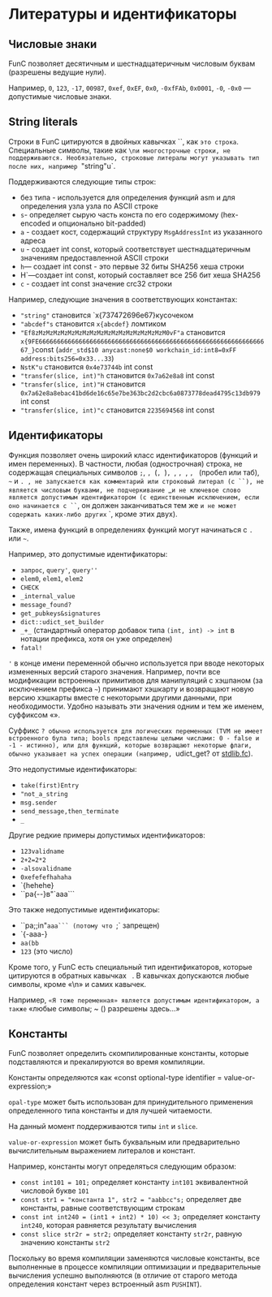 # Литературы и идентификаторы

## Числовые знаки

FunC позволяет десятичным и шестнадцатеричным числовым буквам (разрешены ведущие нули).

Например, `0`, `123`, `-17`, `00987`, `0xef`, `0xEF`, `0x0`, `-0xfFAb`, `0x0001`, `-0`, `-0x0` — допустимые числовые знаки.

## String literals

Строки в FunC цитируются в двойных кавычках \`\`, как `это строка`. Специальные символы, такие как `\nи многострочные строки, не поддерживаются.
Необязательно, строковые литералы могут указывать тип после них, например `"string"u\`.

Поддерживаются следующие типы строк:

- без типа - используется для определения функций asm и для определения узла узла по ASCII строке
- `s`- определяет сырую часть конста по его содержимому (hex-encoded и опционально bit-padded)
- `a` - создает кост, содержащий структуру `MsgAddressInt` из указанного адреса
- `u` - создает int const, который соответствует шестнадцатеричным значениям предоставленной ASCII строки
- `h`— создает int const - это первые 32 биты SHA256 хеша строки
- H\`—создает int const, который составляет все 256 бит хеша SHA256
- `c` - создает int const значение crc32 строки

Например, следующие значения в соответствующих константах:

- `"string"` становится \`x{737472696e67}кусочеком
- `"abcdef"s` становится `x{abcdef}` ломтиком
- `"Ef8zMzMzMzMzMzMzMzMzMzMzMzMzMzMzMzMzMzM0vF"a` становится `x{9FE6666666666666666666666666666666666666666666666666666666666666667_}`const (`addr_std$10 anycast:none$0 workchain_id:int8=0xFF address:bits256=0x33...33`)
- `NstK"u` становится `0x4e73744b` int const
- `"transfer(slice, int)"h` становится `0x7a62e8a8` int const
- `"transfer(slice, int)"H` становится `0x7a62e8a8ebac41bd6de16c65e7be363bc2d2cbc6a0873778dead4795c13db979` int const
- `"transfer(slice, int)"c` становится `2235694568` int const

## Идентификаторы

Функция позволяет очень широкий класс идентификаторов (функций и имен переменных). В частности, любая (однострочная) строка, не содержащая специальных символов `;`, `, `(`, `)`, `, `, `, `, ` (пробел или таб), `~` и `. , не запускается как комментарий или строковый литерал (с ``), не является числовым буквами, не подчеркивание `_` и не ключевое слово является допустимым идентификатором (с единственным исключением, если оно начинается с `` `, он должен заканчиваться тем же `и не может содержать каких-либо других` \`, кроме этих двух).

Также, имена функций в определениях функций могут начинаться с `.` или `~`.

Например, это допустимые идентификаторы:

- `запрос`, `query'`, `query''`
- `elem0`, `elem1`, `elem2`
- `CHECK`
- `_internal_value`
- `message_found?`
- `get_pubkeys&signatures`
- `dict::udict_set_builder`
- `_+_` (стандартный оператор добавок типа `(int, int) -> int` в нотации префикса, хотя он уже определен)
- `fatal!`

`'` в конце имени переменной обычно используется при вводе некоторых измененных версий старого значения. Например, почти все модификации встроенных примитивов для манипуляций с хэшпаном (за исключением префикса `~`) принимают хэшкарту и возвращают новую версию хэшкарты вместе с некоторыми другими данными, при необходимости. Удобно называть эти значения одним и тем же именем, суффиксом «».

Суффикс `? обычно используется для логических переменных (TVM не имеет встроенного була типа; bools представлены целыми числами: 0 - false и -1 - истинно), или для функций, которые возвращают некоторые флаги, обычно указывает на успех операции (например, `udict_get? от [stdlib.fc](/v3/documentation/smart-contracts/func/docs/stdlib)).

Это недопустимые идентификаторы:

- `take(first)Entry`
- `"not_a_string`
- `msg.sender`
- `send_message,then_terminate`
- `_`

Другие редкие примеры допустимых идентификаторов:

- `123validname`
- `2+2=2*2`
- `-alsovalidname`
- `0xefefefhahaha`
- \`{hehehe}
- \`\`pa{--}в"\`aaa\`\`\`

Это также недопустимые идентификаторы:

- \`\`pa;;in"`aaa``` (потому что `;\` запрещен)
- \`{-aaa-}
- `aa(bb`
- `123` (это число)

Кроме того, у FunC есть специальный тип идентификаторов, которые цитируются в обратных кавычках ` `.
В кавычках допускаются любые символы, кроме «\n» и самих кавычек.

Например, `«Я тоже переменная» является допустимым идентификатором, а также` «любые символы; ~ () разрешены здесь...»

## Константы

FunC позволяет определить скомпилированные константы, которые подставляются и прекалируются во время компиляции.

Константы определяются как «const optional-type identifier = value-or-expression;»

`opal-type` может быть использован для принудительного применения определенного типа константы и для лучшей читаемости.

На данный момент поддерживаются типы `int` и `slice`.

`value-or-expression` может быть буквальным или предварительно вычислительным выражением литералов и констант.

Например, константы могут определяться следующим образом:

- `const int101 = 101;` определяет константу `int101` эквивалентной числовой букве `101`
- `const str1 = "константа 1", str2 = "aabbcc"s;` определяет две константы, равные соответствующим строкам
- `const int int240 = (int1 + int2) * 10) << 3;` определяет константу `int240`, которая равняется результату вычисления
- `const slice str2r = str2;` определяет константу `str2r`, равную значению константы `str2`

Поскольку во время компиляции заменяются числовые константы, все выполненные в процессе компиляции оптимизации и предварительные вычисления успешно выполняются (в отличие от старого метода определения констант через встроенный asm `PUSHINT`).
